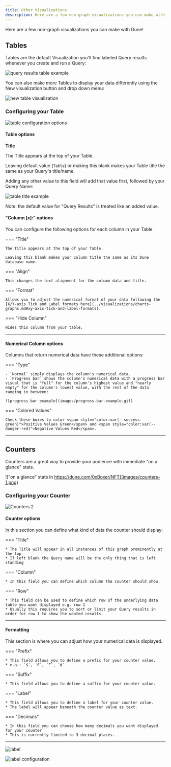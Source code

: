 ```yaml
---
title: Other Visualizations
description: Here are a few non-graph visualizations you can make with Dune!
---
```


Here are a few non-graph visualizations you can make with Dune!

## Tables

Tables are the default Visualization you'll find labeled <span class="fk-btn-4">Query results</span> whenever you create and run a Query:

![query results table example](images/query-results-table-example.png)

You can also make more Tables to display your data differently using the <span class="fk-btn-2">New visualization</span> button and drop down menu:

![new table visualization](images/new-table-visualization.png)

### Configuring your Table

![table configuration options](images/table-configuration-options.png)

#### Table options

**Title**

The Title appears at the top of your Table.

Leaving default value (`Table`) or making this blank makes your Table title the same as your Query's title/name.

Adding any other value to this field will add that value first, followed by your Query Name:

![table title example](images/table-title-example.png)

Note: the default value for "Query Results" is treated like an added value.

#### "Column [x]:" options

You can configure the following options for each column in your Table

=== "Title"

    The Title appears at the top of your Table.

    Leaving this blank makes your column title the same as its Dune database name.

=== "Align"

    This changes the text alignment for the column data and title.

=== "Format"

    Allows you to adjust the numerical format of your data following the [X/Y-axis Tick and Label formats here](../visualizations/charts-graphs.md#xy-axis-tick-and-label-formats).

=== "Hide Column"

    Hides this column from your table.

***

#### Numerical Column options

Columns that return numerical data have these additional options:

=== "Type"

    - `Normal` simply displays the column's numerical data.
    - `Progress bar` shows the column's numerical data with a progress bar visual that is "full" for the column's highest value and "nearly empty" for the column's lowest value, with the rest of the data ranging in between:

    ![progress bar example](images/progress-bar-example.gif)

=== "Colored Values"

    Check these boxes to color <span style="color:var(--success-green)">Positive Values Green</span> and <span style="color:var(--danger-red)">Negative Values Red</span>.

***

## Counters

Counters are a great way to provide your audience with immediate "on a glance" stats.

!["on a glance" stats in https://dune.com/0xBoxer/NFT](images/counters-1.png)

### Configuring your Counter

![Counters 2](images/counters-2.png)

#### Counter options

In this section you can define what kind of data the counter should display:

=== "Title"

    * The Title will appear in all instances of this graph prominently at the top
    * If left blank the Query name will be the only thing that is left standing

=== "Column"

    * In this field you can define which column the counter should show.

=== "Row"

    * This field can be used to define which row of the underlying data table you want displayed e.g. row 1
    * Usually this requires you to sort or limit your Query results in order for row 1 to show the wanted results.

***

#### Formatting

This section is where you can adjust how your numerical data is displayed.

=== "Prefix"

    * This field allows you to define a prefix for your counter value.
    * e.g.: `$`, `€`, `Ξ`, `฿`

=== "Suffix"

    * This field allows you to define a suffix for your counter value.

=== "Label"

    * This field allows you to define a label for your counter value.
    * The label will appear beneath the counter value as text.

=== "Decimals"

    * In this field you can choose how many decimals you want displayed for your counter
    * This is currently limited to 3 decimal places.

***

![label](images/counters-label-1.png)

![label configuration](images/counters-label-2.png)
